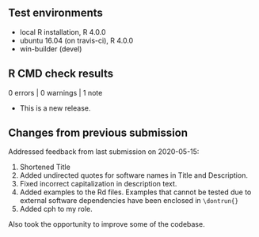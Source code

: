 ## Test environments
* local R installation, R 4.0.0
* ubuntu 16.04 (on travis-ci), R 4.0.0
* win-builder (devel)

## R CMD check results

0 errors | 0 warnings | 1 note

* This is a new release.

## Changes from previous submission

Addressed feedback from last submission on 2020-05-15:

1. Shortened Title
2. Added undirected quotes for software names in Title and Description.
3. Fixed incorrect capitalization in description text.
4. Added examples to the Rd files.  Examples that cannot be tested due to external software dependencies have been enclosed in `\dontrun{}`
5. Added cph to my role. 

Also took the opportunity to improve some of the codebase.
